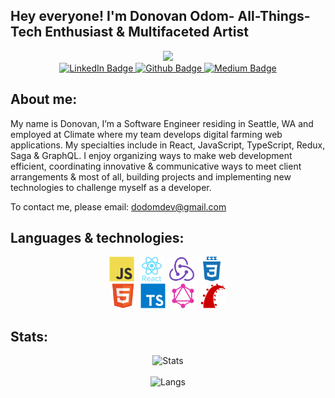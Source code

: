 ## Hey everyone! I'm Donovan Odom- All-Things-Tech Enthusiast & Multifaceted Artist

<div id="header" align="center">
  <a href='https://www.donovanodom.com/'>
    <img src="https://media0.giphy.com/media/VJ65NK5synjTaL4D0I/giphy.gif?cid=ecf05e47xz85z3hpy63vu4jfn319c5ddgzs1zok9976903go&rid=giphy.gif&ct=s" width="200"/>
  </a>
</div>

<div id="badges" align="center">
  <a href='https://www.linkedin.com/in/donovanodom/'>
    <img src="https://img.shields.io/badge/LinkedIn-blue?style=for-the-badge&logo=linkedin&logoColor=white" alt="LinkedIn Badge"/>
  </a>
  <a href='https://github.com/donovanodom/'>
    <img src="https://img.shields.io/badge/Github-white?style=for-the-badge&logo=github&logoColor=black" alt="Github Badge"/>
  </a>
  <a href='https://donovanodom.medium.com/'>
    <img src="https://img.shields.io/badge/Medium-teal?style=for-the-badge&logo=medium&logoColor=white" alt="Medium Badge"/>
  </a>
</div>
  
## About me:
My name is Donovan, I’m a Software Engineer residing in Seattle, WA and employed at Climate where my team develops digital farming web applications. My specialties include in React, JavaScript, TypeScript, Redux, Saga & GraphQL. I enjoy organizing ways to make web development efficient, coordinating innovative & communicative ways to meet client arrangements & most of all, building projects and implementing new technologies to challenge myself as a developer. 

To contact me, please email: dodomdev@gmail.com

## Languages & technologies:
<div align='center'>
  <img src="https://github.com/devicons/devicon/blob/master/icons/javascript/javascript-original.svg" title="JavaScript" alt="JavaScript" width="40" height="40"/>&nbsp;
  <img src="https://github.com/devicons/devicon/blob/master/icons/react/react-original-wordmark.svg" title="React" alt="React" width="40" height="40"/>&nbsp;
  <img src="https://github.com/devicons/devicon/blob/master/icons/redux/redux-original.svg" title="Redux" alt="Redux " width="40" height="40"/>&nbsp;
  <img src="https://github.com/devicons/devicon/blob/master/icons/css3/css3-plain-wordmark.svg"  title="CSS3" alt="CSS" width="40" height="40"/>&nbsp;
  <br/>
  <img src="https://github.com/devicons/devicon/blob/master/icons/html5/html5-original.svg" title="HTML5" alt="HTML" width="40" height="40"/>&nbsp;
  <img src="https://github.com/devicons/devicon/blob/master/icons/typescript/typescript-original.svg" title="TypeScript"  alt="TypeScript" width="40" height="40"/>&nbsp;
  <img src="https://github.com/devicons/devicon/blob/master/icons/graphql/graphql-plain.svg" title="graphql" alt="graphql" width="40" height="40"/>&nbsp;
  <img src="https://github.com/devicons/devicon/blob/master/icons/rails/rails-plain.svg" title="Rails" alt="Rails" width="40" height="40"/>
</div>

## Stats:
<div align='center'>
  <img src="http://github-readme-streak-stats.herokuapp.com?user=donovanodom&theme=monokai-metallian" alt="Stats" width="50%" "/>
  <br>
  <br>                                                                                                                             
  <img src="https://github-readme-stats.vercel.app/api/top-langs/?username=donovanodom&layout=compact&theme=vision-friendly-dark&bg_color=1F222E" alt="Langs" width="50%"/>
</div>
